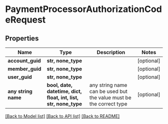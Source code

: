 # PaymentProcessorAuthorizationCodeRequest


## Properties
Name | Type | Description | Notes
------------ | ------------- | ------------- | -------------
**account_guid** | **str, none_type** |  | [optional] 
**member_guid** | **str, none_type** |  | [optional] 
**user_guid** | **str, none_type** |  | [optional] 
**any string name** | **bool, date, datetime, dict, float, int, list, str, none_type** | any string name can be used but the value must be the correct type | [optional]

[[Back to Model list]](../README.md#documentation-for-models) [[Back to API list]](../README.md#documentation-for-api-endpoints) [[Back to README]](../README.md)



